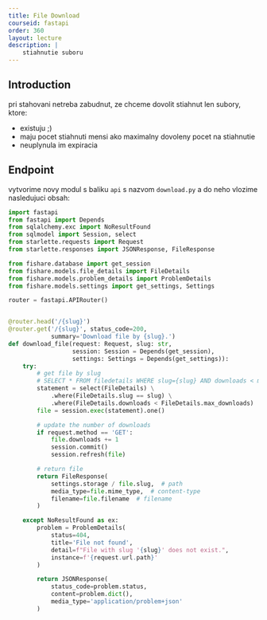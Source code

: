 ```yaml
---
title: File Download
courseid: fastapi
order: 360
layout: lecture
description: |
    stiahnutie suboru
---
```


## Introduction

pri stahovani netreba zabudnut, ze chceme dovolit stiahnut len subory, ktore:

* existuju ;)
* maju pocet stiahnuti mensi ako maximalny dovoleny pocet na stiahnutie
* neuplynula im expiracia


## Endpoint

vytvorime novy modul s baliku `api` s nazvom `download.py` a do neho vlozime nasledujuci obsah:

```python
import fastapi
from fastapi import Depends
from sqlalchemy.exc import NoResultFound
from sqlmodel import Session, select
from starlette.requests import Request
from starlette.responses import JSONResponse, FileResponse

from fishare.database import get_session
from fishare.models.file_details import FileDetails
from fishare.models.problem_details import ProblemDetails
from fishare.models.settings import get_settings, Settings

router = fastapi.APIRouter()


@router.head('/{slug}')
@router.get('/{slug}', status_code=200,
            summary='Download file by {slug}.')
def download_file(request: Request, slug: str,
                  session: Session = Depends(get_session),
                  settings: Settings = Depends(get_settings)):
    try:
        # get file by slug
        # SELECT * FROM filedetails WHERE slug={slug} AND downloads < max_downloads
        statement = select(FileDetails) \
            .where(FileDetails.slug == slug) \
            .where(FileDetails.downloads < FileDetails.max_downloads)
        file = session.exec(statement).one()

        # update the number of downloads
        if request.method == 'GET':
            file.downloads += 1
            session.commit()
            session.refresh(file)

        # return file
        return FileResponse(
            settings.storage / file.slug,  # path
            media_type=file.mime_type,  # content-type
            filename=file.filename  # filename
        )

    except NoResultFound as ex:
        problem = ProblemDetails(
            status=404,
            title='File not found',
            detail=f"File with slug '{slug}' does not exist.",
            instance=f'{request.url.path}'
        )

        return JSONResponse(
            status_code=problem.status,
            content=problem.dict(),
            media_type='application/problem+json'
        )
```
